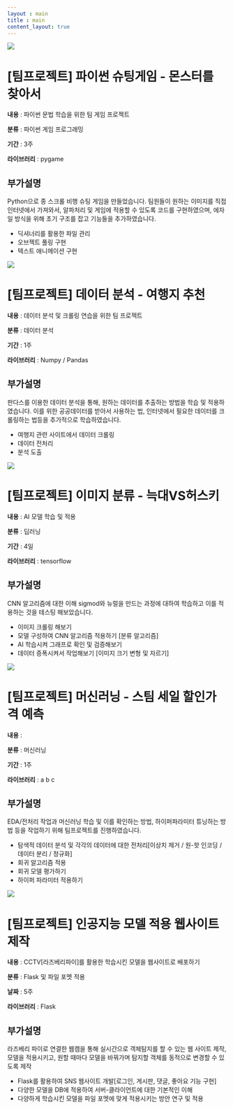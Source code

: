 ```yaml
---
layout : main
title : main
content_layout: true
---
```


<div class="card">
  <div class="card-top">
    <div class="image"><a href="/data/파이썬 슈팅게임 - 몬스터를 찾아서.pdf"><img src="/images/PortFolio/몬스터를 찾아서.png"/></a></div>
    <div class="info">
      <h1>[팀프로젝트] 파이썬 슈팅게임 - 몬스터를 찾아서</h1>
      <p><strong>내용</strong> : 파이썬 문법 학습을 위한 팀 게임 프로젝트</p>
      <p><strong>분류</strong> : 파이썬 게임 프로그래밍</p>
      <p><strong>기간</strong> : 3주 </p>
      <p><strong>라이브러리</strong> : pygame</p>
    </div>
  </div>
  <div class="card-bottom">
    <h2>부가설명</h2>
    <p> Python으로 종 스크롤 비행 슈팅 게임을 만들었습니다. 팀원들이 원하는 이미지를 직접 인터넷에서 가져와서, 알파처리 및 게임에 적용할 수 있도록 코드를 구현하였으며, 에자일 방식을 위해 초기 구조를 잡고 기능들을 추가하였습니다.</p>
    <ul>
      <li>딕셔너리를 활용한 파일 관리</li>
      <li>오브젝트 풀링 구현</li>
      <li>텍스트 애니메이션 구현</li>
    </ul>
  </div>
</div>
<div class="card">
  <div class="card-top">
    <div class="image"><a href="/data/카테고리 분석에 따른 여행지 추천.pdf"><img src="/images/PortFolio/카테고리 분석에 따른 여행지 추천.png"/></a></div>
    <div class="info">
      <h1>[팀프로젝트] 데이터 분석 - 여행지 추천</h1>
      <p><strong>내용</strong> : 데이터 분석 및 크롤링 연습을 위한 팀 프로젝트</p>
      <p><strong>분류</strong> : 데이터 분석</p>
      <p><strong>기간</strong> : 1주</p>
      <p><strong>라이브러리</strong> : Numpy / Pandas</p>
    </div>
  </div>
  <div class="card-bottom">
    <h2>부가설명</h2>
    <p>판다스를 이용한 데이터 분석을 통해, 원하는 데이터를 추출하는 방법을 학습 및 적용하였습니다. 이를 위한 공공데이터를 받아서 사용하는 법, 인터넷에서 필요한 데이터를 크롤링하는 법등을 추가적으로 학습하였습니다.</p>
    <ul>
      <li>여행지 관련 사이트에서 데이터 크롤링</li>
      <li>데이터 전처리</li>
      <li>분석 도출</li>
    </ul>
  </div>
</div>
<div class="card">
  <div class="card-top">
    <div class="image"><a href="/data/늑대vs허스키 CNN 알고리즘 분석 테스트.pdf"><img src="/images/PortFolio/늑대vs허스키 CNN 알고리즘 분석 테스트.png"/></a></div>
    <div class="info">
      <h1>[팀프로젝트] 이미지 분류 - 늑대VS허스키</h1>
      <p><strong>내용</strong> : AI 모델 학습 및 적용</p>
      <p><strong>분류</strong> : 딥러닝</p>
      <p><strong>기간</strong> : 4일</p>
      <p><strong>라이브러리</strong> : tensorflow </p>
    </div>
  </div>
  <div class="card-bottom">
    <h2>부가설명</h2>
    <p>CNN 알고리즘에 대한 이해 sigmod와 뉴럴을 만드는 과정에 대하여 학습하고 이를 적용하는 것을 테스팅 해보았습니다.</p>
    <ul>
      <li>이미지 크롤링 해보기</li>
      <li>모델 구성하여 CNN 알고리즘 적용하기 [분류 알고리즘]</li>
      <li>AI 학습시켜 그래프로 확인 및 검증해보기</li>
      <li>데이터 증폭시켜서 작업해보기 [이미지 크기 변형 및 자르기]</li>
    </ul>
  </div>
</div>
<div class="card">
  <div class="card-top">
    <div class="image"><a href="/data/스팀의 세일 할인가격 예측.pdf"><img src="/images/PortFolio/스팀의 세일 할인가격 예측.png"/></a></div>
    <div class="info">
      <h1>[팀프로젝트] 머신러닝 - 스팀 세일 할인가격 예측</h1>
      <p><strong>내용</strong> : </p>
      <p><strong>분류</strong> : 머신러닝</p>
      <p><strong>기간</strong> : 1주</p>
      <p><strong>라이브러리</strong> : a b c</p>
    </div>
  </div>
  <div class="card-bottom">
    <h2>부가설명</h2>
    <p>EDA/전처리 작업과 머신러닝 학습 및 이를 확인하는 방법, 하이퍼파라미터 튜닝하는 방법 등을 작업하기 위해 팀프로젝트를 진행하였습니다.</p>
    <ul>
      <li>탐색적 데이터 분석 및 각각의 데이터에 대한 전처리[이상치 제거 / 원-핫 인코딩 / 데이터 분리 / 정규화]</li>
      <li>회귀 알고리즘 적용</li>
      <li>회귀 모델 평가하기</li>
      <li>하이퍼 파라미터 적용하기</li>
    </ul>
  </div>
</div>
<div class="card">
  <div class="card-top">
    <div class="image"><a href="/data/인공지능모델적용웹사이트제작.pdf"><img src="/images/PortFolio/인공지능모델적용웹사이트제작.png"/></a></div>
    <div class="info">
      <h1>[팀프로젝트] 인공지능 모델 적용 웹사이트 제작</h1>
      <p><strong>내용</strong> : CCTV[라즈베리파이]를 활용한 학습시킨 모델을 웹사이트로 배포하기</p>
      <p><strong>분류</strong> : Flask 및 파일 포멧 적용</p>
      <p><strong>날짜</strong> : 5주</p>
      <p><strong>라이브러리</strong> : Flask</p>
    </div>
  </div>
  <div class="card-bottom">
    <h2>부가설명</h2>
    <p>라즈베리 파이로 연결한 웹캠을 통해 실시간으로 객체탐지를 할 수 있는 웹 사이트 제작, 모델을 적용시키고, 원할 때마다 모델을 바꿔가며 탐지할 객체를 동적으로 변경할 수 있도록 제작</p>
    <ul>
      <li>Flask를 활용하여 SNS 웹사이트 개발[로그인, 게시판, 댓글, 좋아요 기능 구현]</li>
      <li>다양한 모델을 DB에 적용하여 서버-클라이언트에 대한 기본적인 이해</li>
      <li>다양하게 학습시킨 모델을 파일 포멧에 맞게 적용시키는 방안 연구 및 적용</li>
    </ul>
  </div>
</div>